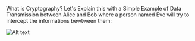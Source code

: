 What is Cryptography?
Let's Explain this with a Simple Example of Data Transmission between Alice and Bob where a person named Eve will try to intercept the informations bewtween them:

![Alt text](Images/Alics_Bob_Eve_Transmission.png.png)
